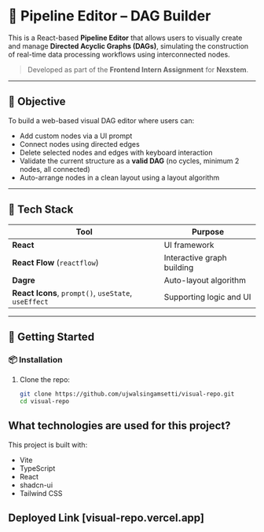 # 🚀 Pipeline Editor – DAG Builder

This is a React-based **Pipeline Editor** that allows users to visually create and manage **Directed Acyclic Graphs (DAGs)**, simulating the construction of real-time data processing workflows using interconnected nodes.

> Developed as part of the **Frontend Intern Assignment** for **Nexstem**.

---

## 🎯 Objective

To build a web-based visual DAG editor where users can:
- Add custom nodes via a UI prompt
- Connect nodes using directed edges
- Delete selected nodes and edges with keyboard interaction
- Validate the current structure as a **valid DAG** (no cycles, minimum 2 nodes, all connected)
- Auto-arrange nodes in a clean layout using a layout algorithm

---

## 🔧 Tech Stack

| Tool | Purpose |
|------|---------|
| **React** | UI framework |
| **React Flow** (`reactflow`) | Interactive graph building |
| **Dagre** | Auto-layout algorithm |
| **React Icons**, `prompt()`, `useState`, `useEffect` | Supporting logic and UI |

---

## 🚀 Getting Started

### 📦 Installation

1. Clone the repo:
   ```bash
   git clone https://github.com/ujwalsingamsetti/visual-repo.git
   cd visual-repo


## What technologies are used for this project?

This project is built with:

- Vite
- TypeScript
- React
- shadcn-ui
- Tailwind CSS

## Deployed Link [visual-repo.vercel.app]
